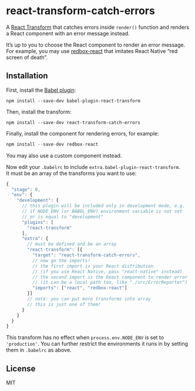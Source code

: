 # react-transform-catch-errors

A [React Transform](https://github.com/gaearon/babel-plugin-react-transform) that catches errors inside `render()` function and renders a React component with an error message instead.

It’s up to you to choose the React component to render an error message. For example, you may use [redbox-react](https://github.com/KeywordBrain/redbox-react) that imitates React Native “red screen of death”.

## Installation

First, install the [Babel plugin](https://raw.githubusercontent.com/gaearon/babel-plugin-react-transform):

```
npm install --save-dev babel-plugin-react-transform
```

Then, install the transform:

```
npm install --save-dev react-transform-catch-errors
```

Finally, install the component for rendering errors, for example:

```js
npm install --save-dev redbox-react
```

You may also use a custom component instead.

Now edit your `.babelrc` to include `extra.babel-plugin-react-transform`.  
It must be an array of the transforms you want to use:

```js
{
  "stage": 0, 
  "env": {
    "development": {
      // this plugin will be included only in development mode, e.g.
      // if NODE_ENV (or BABEL_ENV) environment variable is not set
      // or is equal to "development"
      "plugins": [
        "react-transform"
      ],
      "extra": {
        // must be defined and be an array
        "react-transform": [{
          "target": "react-transform-catch-errors",
          // now go the imports!
          // the first import is your React distribution
          // (if you use React Native, pass "react-native" instead)
          // the second import is the React component to render error
          // (it can be a local path too, like "./src/ErrorReporter")
          "imports": ["react", "redbox-react"]
        }]
        // note: you can put more transforms into array
        // this is just one of them!
      }
    }
  }
}
```

This transform has no effect when `process.env.NODE_ENV` is set to `'production'`. You can further restrict the environments it runs in by setting them in `.babelrc` as above.

## License

MIT
